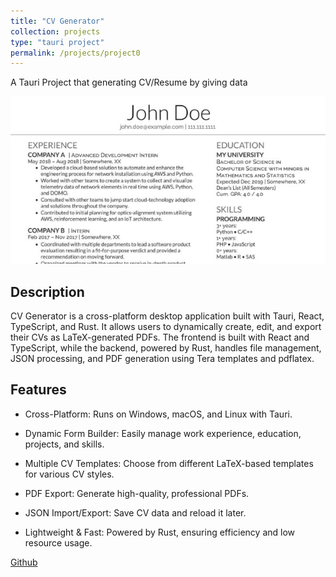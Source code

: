 ```yaml
---
title: "CV Generator"
collection: projects
type: "tauri project"
permalink: /projects/project0
---
```


A Tauri Project that generating CV/Resume by giving data

![CVG](/images/CVG.png)

Description
------
CV Generator is a cross-platform desktop application built with Tauri, React, TypeScript, and Rust. It allows users to dynamically create, edit, and export their CVs as LaTeX-generated PDFs. The frontend is built with React and TypeScript, while the backend, powered by Rust, handles file management, JSON processing, and PDF generation using Tera templates and pdflatex.

Features
------
* Cross-Platform: Runs on Windows, macOS, and Linux with Tauri.

* Dynamic Form Builder: Easily manage work experience, education, projects, and skills.

* Multiple CV Templates: Choose from different LaTeX-based templates for various CV styles.

* PDF Export: Generate high-quality, professional PDFs.

* JSON Import/Export: Save CV data and reload it later.

* Lightweight & Fast: Powered by Rust, ensuring efficiency and low resource usage.


[Github](https://github.com/DuHan332/CVGenerator-Tauri)
